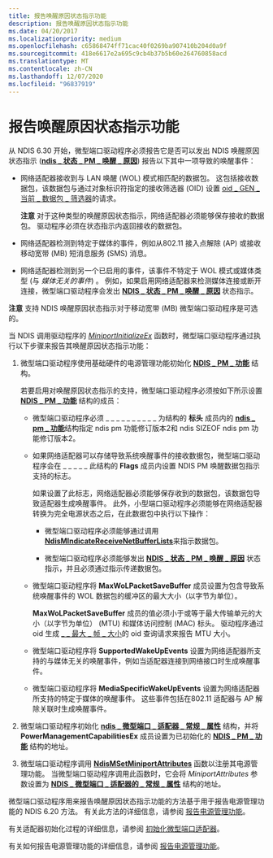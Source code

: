 ```yaml
---
title: 报告唤醒原因状态指示功能
description: 报告唤醒原因状态指示功能
ms.date: 04/20/2017
ms.localizationpriority: medium
ms.openlocfilehash: c65868474ff71cac40f0269ba907410b204d0a9f
ms.sourcegitcommit: 418e6617e2a695c9cb4b37b5b60e264760858acd
ms.translationtype: MT
ms.contentlocale: zh-CN
ms.lasthandoff: 12/07/2020
ms.locfileid: "96837919"
---
```

# <a name="reporting-wake-reason-status-indication-capabilities"></a>报告唤醒原因状态指示功能


从 NDIS 6.30 开始，微型端口驱动程序必须报告它是否可以发出 NDIS 唤醒原因状态指示 ([**ndis \_ 状态 \_ PM \_ 唤醒 \_ 原因**](./ndis-status-pm-wake-reason.md)) 报告以下其中一项导致的唤醒事件：

-   网络适配器接收到与 LAN 唤醒 (WOL) 模式相匹配的数据包。 这包括接收数据包，该数据包与通过对象标识符指定的接收筛选器 (OID) 设置 [oid \_ GEN \_ 当前 \_ 数据包 \_ 筛选器](./oid-gen-current-packet-filter.md)的请求。

    **注意**  对于这种类型的唤醒原因状态指示，网络适配器必须能够保存接收的数据包。 驱动程序必须在状态指示内返回接收的数据包。

     

-   网络适配器检测到特定于媒体的事件，例如从802.11 接入点解除 (AP) 或接收移动宽带 (MB) 短消息服务 (SMS) 消息。

-   网络适配器检测到另一个已启用的事件，该事件不特定于 WOL 模式或媒体类型 (与 *媒体无关的事件*) 。 例如，如果启用网络适配器来检测媒体连接或断开连接，微型端口驱动程序会发出 [**NDIS \_ 状态 \_ PM \_ 唤醒 \_ 原因**](./ndis-status-pm-wake-reason.md) 状态指示。

**注意**  支持 NDIS 唤醒原因状态指示对于移动宽带 (MB) 微型端口驱动程序是可选的。

 

当 NDIS 调用驱动程序的 [*MiniportInitializeEx*](/windows-hardware/drivers/ddi/ndis/nc-ndis-miniport_initialize) 函数时，微型端口驱动程序通过执行以下步骤来报告其唤醒原因状态指示功能：

1.  微型端口驱动程序使用基础硬件的电源管理功能初始化 [**NDIS \_ PM \_ 功能**](/windows-hardware/drivers/ddi/ntddndis/ns-ntddndis-_ndis_pm_capabilities) 结构。

    若要启用对唤醒原因状态指示的支持，微型端口驱动程序必须按如下所示设置 [**NDIS \_ PM \_ 功能**](/windows-hardware/drivers/ddi/ntddndis/ns-ntddndis-_ndis_pm_capabilities) 结构的成员：

    -   微型端口驱动程序必须 \_ \_ \_ \_ \_ \_ \_ \_ \_ \_ 为结构的 **标头** 成员内的 [**ndis \_ pm \_ 功能**](/windows-hardware/drivers/ddi/ntddndis/ns-ntddndis-_ndis_pm_capabilities)结构指定 ndis pm 功能修订版本2和 ndis SIZEOF ndis pm 功能修订版本2。
    -   如果网络适配器可以存储导致系统唤醒事件的接收数据包，微型端口驱动程序会在 \_ \_ \_ \_ \_ 此结构的 **Flags** 成员内设置 NDIS PM 唤醒数据包指示支持的标志。

        如果设置了此标志，网络适配器必须能够保存收到的数据包，该数据包导致适配器生成唤醒事件。 此外，小型端口驱动程序必须能够在网络适配器转换为完全电源状态之后，在此数据包中执行以下操作：

        -   微型端口驱动程序必须能够通过调用 [**NdisMIndicateReceiveNetBufferLists**](/windows-hardware/drivers/ddi/ndis/nf-ndis-ndismindicatereceivenetbufferlists)来指示数据包。

        -   微型端口驱动程序必须能够发出 [**NDIS \_ 状态 \_ PM \_ 唤醒 \_ 原因**](./ndis-status-pm-wake-reason.md) 状态指示，并且必须通过指示传递数据包。

    -   微型端口驱动程序将 **MaxWoLPacketSaveBuffer** 成员设置为包含导致系统唤醒事件的 WOL 数据包的缓冲区的最大大小（以字节为单位）。

        **MaxWoLPacketSaveBuffer** 成员的值必须小于或等于最大传输单元的大小（以字节为单位） (MTU) 和媒体访问控制 (MAC) 标头。 驱动程序通过 oid 生成 [ \_ \_ 最大 \_ 帧 \_ 大小](./oid-gen-maximum-frame-size.md)的 oid 查询请求来报告 MTU 大小。

    -   微型端口驱动程序将 **SupportedWakeUpEvents** 设置为网络适配器所支持的与媒体无关的唤醒事件，例如当适配器连接到网络接口时生成唤醒事件。

    -   微型端口驱动程序将 **MediaSpecificWakeUpEvents** 设置为网络适配器所支持的特定于媒体的唤醒事件。 这些事件包括在802.11 适配器与 AP 解除关联时生成唤醒事件。

2.  微型端口驱动程序初始化 [**ndis \_ 微型端口 \_ 适配器 \_ 常规 \_ 属性**](/windows-hardware/drivers/ddi/ndis/ns-ndis-_ndis_miniport_adapter_general_attributes) 结构，并将 **PowerManagementCapabilitiesEx** 成员设置为已初始化的 [**NDIS \_ PM \_ 功能**](/windows-hardware/drivers/ddi/ntddndis/ns-ntddndis-_ndis_pm_capabilities) 结构的地址。

3.  微型端口驱动程序调用 [**NdisMSetMiniportAttributes**](/windows-hardware/drivers/ddi/ndis/nf-ndis-ndismsetminiportattributes) 函数以注册其电源管理功能。 当微型端口驱动程序调用此函数时，它会将 *MiniportAttributes* 参数设置为 [**NDIS \_ 微型端口 \_ 适配器的 \_ 常规 \_ 属性**](/windows-hardware/drivers/ddi/ndis/ns-ndis-_ndis_miniport_adapter_general_attributes) 结构的地址。

微型端口驱动程序用来报告唤醒原因状态指示功能的方法基于用于报告电源管理功能的 NDIS 6.20 方法。 有关此方法的详细信息，请参阅 [报告电源管理功能](reporting-power-management-capabilities.md)。

有关适配器初始化过程的详细信息，请参阅 [初始化微型端口适配器](initializing-a-miniport-adapter.md)。

有关如何报告电源管理功能的详细信息，请参阅 [报告电源管理功能](reporting-power-management-capabilities.md)。

 

